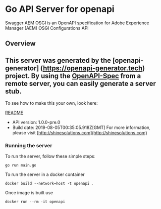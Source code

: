 # Go API Server for openapi

Swagger AEM OSGI is an OpenAPI specification for Adobe Experience Manager (AEM) OSGI Configurations API

## Overview
This server was generated by the [openapi-generator]
(https://openapi-generator.tech) project.
By using the [OpenAPI-Spec](https://github.com/OAI/OpenAPI-Specification) from a remote server, you can easily generate a server stub.  
-

To see how to make this your own, look here:

[README]((https://openapi-generator.tech))

- API version: 1.0.0-pre.0
- Build date: 2019-08-05T00:35:05.918Z[GMT]
For more information, please visit [http://shinesolutions.com](http://shinesolutions.com)


### Running the server
To run the server, follow these simple steps:

```
go run main.go
```

To run the server in a docker container
```
docker build --network=host -t openapi .
```

Once image is built use
```
docker run --rm -it openapi 
```



